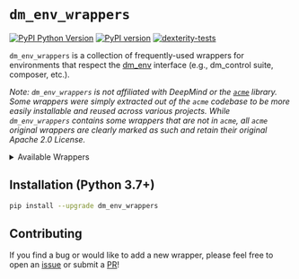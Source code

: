 # `dm_env_wrappers`

[![PyPI Python Version][pypi-versions-badge]][pypi]
[![PyPI version][pypi-badge]][pypi]
[![dexterity-tests][tests-badge]][tests]

[pypi-versions-badge]: https://img.shields.io/pypi/pyversions/dm_env_wrappers
[pypi-badge]: https://badge.fury.io/py/dm_env_wrappers.svg
[pypi]: https://pypi.org/project/dm_env_wrappers/
[tests-badge]: https://github.com/kevinzakka/dm_env_wrappers/actions/workflows/build.yml/badge.svg
[tests]: https://github.com/kevinzakka/dm_env_wrappers/actions/workflows/build.yml

`dm_env_wrappers` is a collection of frequently-used wrappers for environments that respect the [dm_env](https://github.com/deepmind/dm_env) interface (e.g., dm_control suite, composer, etc.).

*Note: `dm_env_wrappers` is not affiliated with DeepMind or the [`acme`](https://github.com/deepmind/acme) library. Some wrappers were simply extracted out of the `acme` codebase to be more easily installable and reused across various projects. While `dm_env_wrappers` contains some wrappers that are not in `acme`, all `acme` original wrappers are clearly marked as such and retain their original Apache 2.0 License.*

<details>
  <summary>Available Wrappers</summary>
  <br/>

| Wrapper                                | Description                                          |
|----------------------------------------|------------------------------------------------------|
| `ActionNoiseWrapper`                   | Adds Gaussian noise to the actions.                  |
| `ActionRepeatWrapper`                  | Repeats the same action for a given number of steps. |
| `CanonicalSpecWrapper`                 | Converts action specs to canonical form.             |
| `ConcatObservationWrapper`             | Concatenate observation fields into array.           |
| `EpisodeStatisticsWrapper`             | Track episode length and return.                     |
| `ExpandScalarObservationShapesWrapper` | Expands scalar shapes in the observation.            |
| `FrameStackingWrapper`                 | Stacks observations along a new final axis.          |
| `SinglePrecisionWrapper`               | Converts all spec dtypes to single precision.        |
| `StepLimitWrapper`                     | Limits the number of steps in an episode.            |

</details>

## Installation (Python 3.7+)

```bash
pip install --upgrade dm_env_wrappers
```

## Contributing

If you find a bug or would like to add a new wrapper, please feel free to open an [issue](https://github.com/kevinzakka/dm_env_wrappers/issues) or submit a [PR](https://github.com/kevinzakka/dm_env_wrappers/pulls)!
